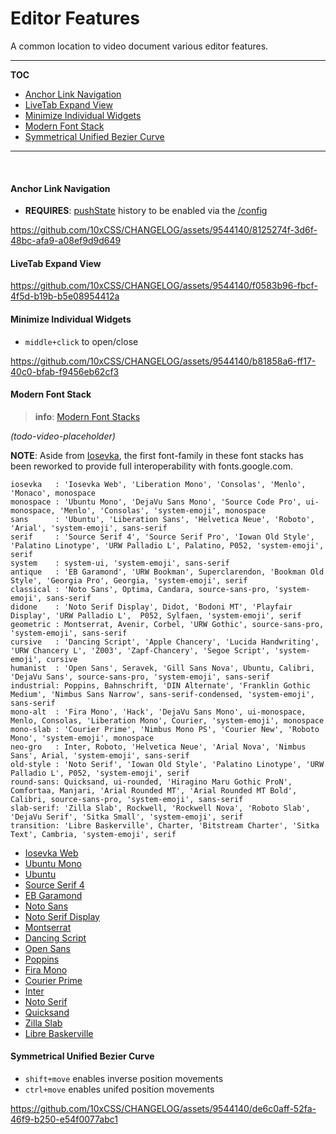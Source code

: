 # Editor Features

A common location to video document various editor features.

--- 

__TOC__

<!-- MDTOC auto="4" git="1" levels="1,2,3,4,5" -->

- [Anchor Link Navigation](#anchor-link-navigation)
- [LiveTab Expand View](#livetab-expand-view)
- [Minimize Individual Widgets](#minimize-individual-widgets)
- [Modern Font Stack](#modern-font-stack)
- [Symmetrical Unified Bezier Curve](#symmetrical-unified-bezier-curve)

<!-- /MDTOC -->

--- 

<br />


#### Anchor Link Navigation
- __REQUIRES__: [pushState](https://developer.mozilla.org/en-US/docs/Web/API/History/pushState) history to be enabled via the [/config](https://demo.10xcss.com/config)

https://github.com/10xCSS/CHANGELOG/assets/9544140/8125274f-3d6f-48bc-afa9-a08ef9d9d649




#### LiveTab Expand View

https://github.com/10xCSS/CHANGELOG/assets/9544140/f0583b96-fbcf-4f5d-b19b-b5e08954412a




#### Minimize Individual Widgets
- `middle+click` to open/close

https://github.com/10xCSS/CHANGELOG/assets/9544140/b81858a6-ff17-40c0-bfab-f9456eb62cf3



#### Modern Font Stack
> __info__: [Modern Font Stacks](https://github.com/system-fonts/modern-font-stacks) <br/>

_(todo-video-placeholder)_


__NOTE__: Aside from [Iosevka](https://typeof.net/Iosevka/), the first font-family in these font stacks has been reworked to provide full interoperability with fonts.google.com.

```
iosevka   : 'Iosevka Web', 'Liberation Mono', 'Consolas', 'Menlo', 'Monaco', monospace
monospace : 'Ubuntu Mono', 'DejaVu Sans Mono', 'Source Code Pro', ui-monospace, 'Menlo', 'Consolas', 'system-emoji', monospace
sans      : 'Ubuntu', 'Liberation Sans', 'Helvetica Neue', 'Roboto', 'Arial', 'system-emoji', sans-serif
serif     : 'Source Serif 4', 'Source Serif Pro', 'Iowan Old Style', 'Palatino Linotype', 'URW Palladio L', Palatino, P052, 'system-emoji', serif
system    : system-ui, 'system-emoji', sans-serif
antique   : 'EB Garamond', 'URW Bookman', Superclarendon, 'Bookman Old Style', 'Georgia Pro', Georgia, 'system-emoji', serif
classical : 'Noto Sans', Optima, Candara, source-sans-pro, 'system-emoji', sans-serif
didone    : 'Noto Serif Display', Didot, 'Bodoni MT', 'Playfair Display', 'URW Palladio L',  P052, Sylfaen, 'system-emoji', serif
geometric : Montserrat, Avenir, Corbel, 'URW Gothic', source-sans-pro, 'system-emoji', sans-serif
cursive   : 'Dancing Script', 'Apple Chancery', 'Lucida Handwriting', 'URW Chancery L', 'Z003', 'Zapf-Chancery', 'Segoe Script', 'system-emoji', cursive
humanist  : 'Open Sans', Seravek, 'Gill Sans Nova', Ubuntu, Calibri, 'DejaVu Sans', source-sans-pro, 'system-emoji', sans-serif
industrial: Poppins, Bahnschrift, 'DIN Alternate', 'Franklin Gothic Medium', 'Nimbus Sans Narrow', sans-serif-condensed, 'system-emoji', sans-serif
mono-alt  : 'Fira Mono', 'Hack', 'DejaVu Sans Mono', ui-monospace, Menlo, Consolas, 'Liberation Mono', Courier, 'system-emoji', monospace
mono-slab : 'Courier Prime', 'Nimbus Mono PS', 'Courier New', 'Roboto Mono', 'system-emoji', monospace
neo-gro   : Inter, Roboto, 'Helvetica Neue', 'Arial Nova', 'Nimbus Sans', Arial, 'system-emoji', sans-serif
old-style : 'Noto Serif', 'Iowan Old Style', 'Palatino Linotype', 'URW Palladio L', P052, 'system-emoji', serif
round-sans: Quicksand, ui-rounded, 'Hiragino Maru Gothic ProN', Comfortaa, Manjari, 'Arial Rounded MT', 'Arial Rounded MT Bold', Calibri, source-sans-pro, 'system-emoji', sans-serif
slab-serif: 'Zilla Slab', Rockwell, 'Rockwell Nova', 'Roboto Slab', 'DejaVu Serif', 'Sitka Small', 'system-emoji', serif
transition: 'Libre Baskerville', Charter, 'Bitstream Charter', 'Sitka Text', Cambria, 'system-emoji', serif
```

- [Iosevka Web](https://typeof.net/Iosevka/)
- [Ubuntu Mono](https://fonts.google.com/specimen/Ubuntu+Mono)
- [Ubuntu](https://fonts.google.com/specimen/Ubuntu)
- [Source Serif 4](https://fonts.google.com/specimen/Source+Serif+4)
- [EB Garamond](https://fonts.google.com/specimen/EB+Garamond)
- [Noto Sans](https://fonts.google.com/specimen/Noto+Sans)
- [Noto Serif Display](https://fonts.google.com/specimen/Noto+Serif+Display)
- [Montserrat](https://fonts.google.com/specimen/Montserrat)
- [Dancing Script](https://fonts.google.com/specimen/Dancing+Script)
- [Open Sans](https://fonts.google.com/specimen/Open+Sans)
- [Poppins](https://fonts.google.com/specimen/Poppins)
- [Fira Mono](https://fonts.google.com/specimen/Fira+Mono)
- [Courier Prime](https://fonts.google.com/specimen/Courier+Prime)
- [Inter](https://fonts.google.com/specimen/Inter)
- [Noto Serif](https://fonts.google.com/specimen/Noto+Serif)
- [Quicksand](https://fonts.google.com/specimen/Quicksand)
- [Zilla Slab](https://fonts.google.com/specimen/Zilla+Slab)
- [Libre Baskerville](https://fonts.google.com/specimen/Libre+Baskerville)


#### Symmetrical Unified Bezier Curve
- `shift+move` enables inverse position movements
- `ctrl+move` enables unifed position movements

https://github.com/10xCSS/CHANGELOG/assets/9544140/de6c0aff-52fa-46f9-b250-e54f0077abc1


<!-- 

#### transform-origin
> __info__: [transform-origin](https://developer.mozilla.org/en-US/docs/Web/CSS/transform-origin) <br/>

_(todo-video-placeholder)_

 -->
